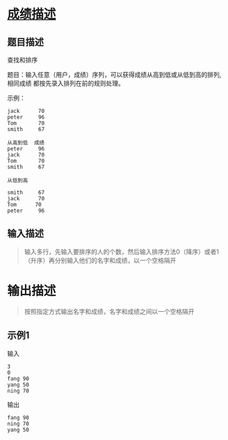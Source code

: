 # [成绩描述](https://www.nowcoder.com/practice/0383714a1bb749499050d2e0610418b1?tpId=40&tqId=21333&tPage=1&rp=1&ru=/ta/kaoyan&qru=/ta/kaoyan/question-ranking)

## 题目描述

查找和排序

题目：输入任意（用户，成绩）序列，可以获得成绩从高到低或从低到高的排列,相同成绩
都按先录入排列在前的规则处理。

示例：

```
jack      70
peter     96
Tom       70
smith     67

从高到低  成绩 
peter     96 
jack      70 
Tom       70 
smith     67

从低到高

smith     67
jack      70 
Tom      70 
peter     96
```

## 输入描述

> 输入多行，先输入要排序的人的个数，然后输入排序方法0（降序）或者1（升序）再分别输入他们的名字和成绩，以一个空格隔开

# 输出描述

> 按照指定方式输出名字和成绩，名字和成绩之间以一个空格隔开

## 示例1

输入

```
3
0
fang 90
yang 50
ning 70
```

输出

```
fang 90
ning 70
yang 50
```
